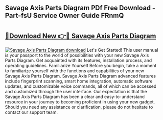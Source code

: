 ## Savage Axis Parts Diagram PDf Free Download - Part-fsU Service Owner Guide FRnmQ

# <h2><a href="http://dft1y1i.blite.top/?on=Savage+Axis+Parts+Diagram">🔗Download New 👉🔴 Savage Axis Parts Diagram</a></h2>

[![Savage Axis Parts Diagram download](https://i.imgur.com/lujVjoI.png)](http://dft1y1i.blite.top/?on=Savage+Axis+Parts+Diagram)
Let's Get Started! This user manual is your passport to the world of possibilities with your new Savage Axis Parts Diagram. Get acquainted with its features, installation process, and operating guidelines. Familiarize Yourself Before you begin, take a moment to familiarize yourself with the functions and capabilities of your new Savage Axis Parts Diagram. Savage Axis Parts Diagram advanced features include fingerprint scanning, smart home integration, automatic software updates, and customizable voice commands, all of which can be accessed and customized through the user interface. Our expectation is that the Savage Axis Parts Diagram has been a clear and easy-to-understand resource in your journey to becoming proficient in using your new gadget. Should you need any assistance or clarification, please do not hesitate to contact our support team.
